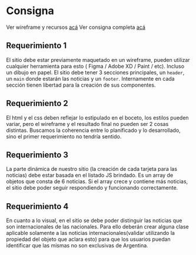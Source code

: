 # Consigna

Ver wireframe y recursos [acá](https://www.figma.com/file/4OQqIFoSMLRisjdBJY8F7w/CTD-FE2-CS8-Noticias?node-id=0%3A1)
Ver consigna completa [acá](https://drive.google.com/file/d/1K56tZusVNJvEiaXMQ9VKvvVwNRDwwnup/view)
## Requerimiento 1

El sitio debe estar previamente maquetado en un wireframe, pueden utilizar cualquier
herramienta para esto ( Figma / Adobe XD / Paint / etc). Incluso un dibujo en papel. El sitio debe
tener 3 secciones principales, un `header`, un `main` donde estarán las noticias y un `footer`.
Internamente en cada sección tienen libertad para la creación de sus componentes.

## Requerimiento 2

El html y el css deben reflejar lo estipulado en el boceto, los estilos pueden variar, pero el
wireframe y el resultado final no pueden ser 2 cosas distintas. Buscamos la coherencia entre lo
planificado y lo desarrollado, sino el primer requerimiento no tendría sentido.

## Requerimiento 3

La parte dinámica de nuestro sitio (la creación de cada tarjeta para las noticias) debe estar
basada en el listado JS brindado. Es un array de objetos que consta de 6 noticias. 
Si el array crece y contiene más noticias, el sitio debe poder
seguir respondiendo y funcionando correctamente.

## Requerimiento 4

En cuanto a lo visual, en el sitio se debe poder distinguir las noticias que son internacionales de
las nacionales. Para ello deberán crear alguna clase aplicable solamente a las noticias
internacionales(validar utilizando la propiedad del objeto que aclara esto) para que los usuarios
puedan identificar que las mismas no son exclusivas de Argentina.